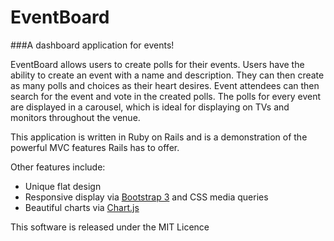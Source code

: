 # EventBoard
###A dashboard application for events!

EventBoard allows users to create polls for their events. Users have the ability to create an event with a name and description. They can then create as many polls and choices as their heart desires. Event attendees can then search for the event and vote in the created polls. The polls for every event are displayed in a carousel, which is ideal for displaying on TVs and monitors throughout the venue.

This application is written in Ruby on Rails and is a demonstration of the powerful MVC features Rails has to offer.

Other features include:
* Unique flat design
* Responsive display via [Bootstrap 3](http://getbootstrap.com/) and CSS media queries
* Beautiful charts via [Chart.js](http://www.chartjs.org/)


This software is released under the MIT Licence
